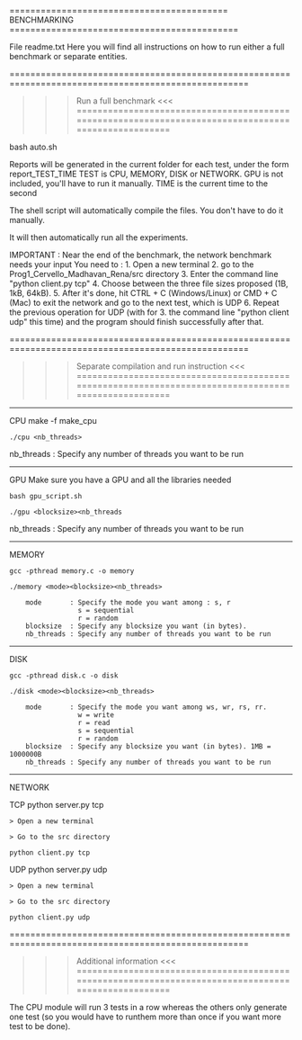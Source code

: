 
========================================== BENCHMARKING ============================================

File readme.txt
Here you will find all instructions on how to run either a full benchmark or separate entities.

====================================================================================================
>>> Run a full benchmark <<<
====================================================================================================

bash auto.sh

Reports will be generated in the current folder for each test, under the form report_TEST_TIME
TEST is CPU, MEMORY, DISK or NETWORK. GPU is not included, you'll have to run it manually.
TIME is the current time to the second

The shell script will automatically compile the files. You don't have to do it manually.

It will then automatically run all the experiments. 

IMPORTANT : Near the end of the benchmark, the network benchmark needs your input
You need to :
	1. Open a new terminal
	2. go to the  Prog1_Cervello_Madhavan_Rena/src  directory
	3. Enter the command line  "python client.py tcp"
	4. Choose between the three file sizes proposed (1B, 1kB, 64kB).
	5. After it's done, hit CTRL + C (Windows/Linux) or CMD + C (Mac) to exit the network and go
	   to the next test, which is UDP
	6. Repeat the previous operation for UDP (with for 3. the command line "python client udp" 
	   this time) and the program should finish successfully after that.

====================================================================================================
>>> Separate compilation and run instruction <<<
====================================================================================================

----------------------------------------------------------------------------------------------------
CPU
	make -f make_cpu

	./cpu <nb_threads> 

nb_threads : Specify any number of threads you want to be run


----------------------------------------------------------------------------------------------------
GPU
	Make sure you have a GPU and all the libraries needed

	bash gpu_script.sh

	./gpu <blocksize><nb_threads 

nb_threads : Specify any number of threads you want to be run


----------------------------------------------------------------------------------------------------
MEMORY

	gcc -pthread memory.c -o memory

	./memory <mode><blocksize><nb_threads>

		mode 	   : Specify the mode you want among : s, r
	     			 s = sequential
	     			 r = random
		blocksize  : Specify any blocksize you want (in bytes).
		nb_threads : Specify any number of threads you want to be run

----------------------------------------------------------------------------------------------------
DISK

	gcc -pthread disk.c -o disk
	
	./disk <mode><blocksize><nb_threads>

		mode	   : Specify the mode you want among ws, wr, rs, rr.
	     			 w = write
	      			 r = read
	      			 s = sequential
	     			 r = random
		blocksize  : Specify any blocksize you want (in bytes). 1MB = 1000000B
		nb_threads : Specify any number of threads you want to be run

----------------------------------------------------------------------------------------------------
NETWORK

TCP
	python server.py tcp

	> Open a new terminal

	> Go to the src directory

	python client.py tcp

UDP
	python server.py udp

	> Open a new terminal

	> Go to the src directory

	python client.py udp


====================================================================================================
>>> Additional information <<<
====================================================================================================

The CPU module will run 3 tests in a row whereas the others only generate one test (so you would
have to runthem more than once if you want more test to be done).